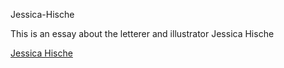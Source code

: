  Jessica-Hische
 
This is an essay about the letterer and illustrator Jessica Hische

[Jessica Hische](http://mrzackrox.github.io/john-baskerville/version-8-mine.html)
